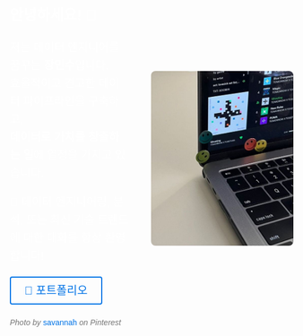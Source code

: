 <div style="display: flex; align-items: center; justify-content: center; color: white; font-family: Arial, sans-serif; line-height: 1.6; padding: 20px;">

  <div style="flex: 1; text-align: left; margin-right: 40px;">
    <h2 style="font-size: 26px; font-weight: bold; margin-bottom: 20px;">안녕하세요! 🫡</h2>
    <p style="font-size: 20px; margin-bottom: 20px;">
      저는 데이터 엔지니어를 꿈꾸는 <strong>장민수</strong>입니다.<br>
      효율적이고 견고한 데이터 파이프라인을 구축하고, <br>
      <strong>데이터로 가치를 창출하는 일</strong>에 열정을 가지고 있습니다.
    </p>
    <p style="font-size: 20px; margin-bottom: 30px;">
      💬 데이터 엔지니어링, 분석, 또는 최신 기술 트렌드에 대한 대화를 항상 환영합니다!
    </p>
    <p style="margin: 30px 0;">
      <a href="https://www.notion.so/f25ef223059c4d15950bf50373d6173a" style="font-size: 20px; color: #0073e6; text-decoration: none; border: 2px solid #0073e6; padding: 12px 24px; border-radius: 4px;">
        📄 포트폴리오
      </a>
    </p>
    <p style="font-size: 14px; color: #777;">
      <em>Photo by</em> <a href="https://kr.pinterest.com/pin/6473993210314985/" style="color: #0073e6; text-decoration: none;">savannah</a> <em>on Pinterest</em>
    </p>
  </div>

  <div style="flex: 1;">
    <img src="../../images/macmusic.jpg" alt="About Gatsby Theme Portfolio Minimal" style="max-width: 120%; height: auto; border-radius: 8px;">
  </div>
  
</div>